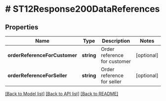 # # ST12Response200DataReferences

## Properties

Name | Type | Description | Notes
------------ | ------------- | ------------- | -------------
**orderReferenceForCustomer** | **string** | Order reference for customer | [optional]
**orderReferenceForSeller** | **string** | Order reference for seller | [optional]

[[Back to Model list]](../../README.md#models) [[Back to API list]](../../README.md#endpoints) [[Back to README]](../../README.md)
